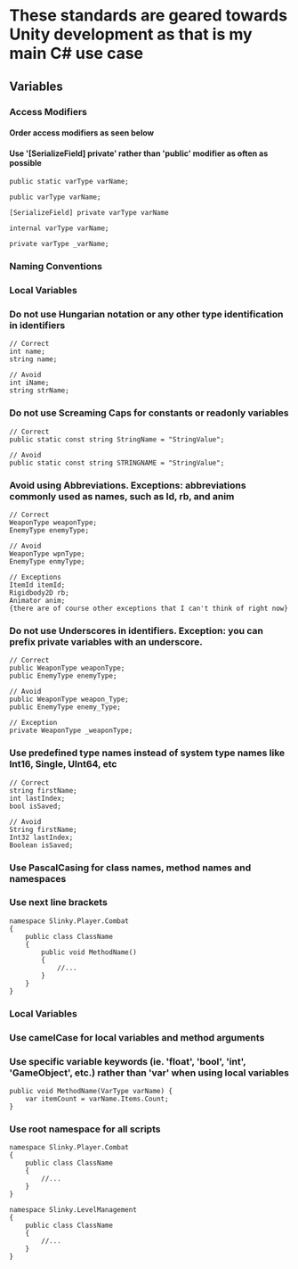 # These standards are geared towards Unity development as that is my main C# use case

## Variables
### Access Modifiers
#### Order access modifiers as seen below
#### Use '[SerializeField] private' rather than 'public' modifier as often as possible
    public static varType varName;
    
    public varType varName;

    [SerializeField] private varType varName

    internal varType varName;
    
    private varType _varName;

### Naming Conventions

### Local Variables
    
### Do not use Hungarian notation or any other type identification in identifiers
    // Correct
    int name;
    string name;

    // Avoid
    int iName;
    string strName;
  
### Do not use Screaming Caps for constants or readonly variables
    // Correct
    public static const string StringName = "StringValue";

    // Avoid
    public static const string STRINGNAME = "StringValue";
    
### Avoid using Abbreviations. Exceptions: abbreviations commonly used as names, such as Id, rb, and anim
    // Correct
    WeaponType weaponType;
    EnemyType enemyType;

    // Avoid
    WeaponType wpnType;
    EnemyType enmyType;

    // Exceptions
    ItemId itemId;
    Rigidbody2D rb;
    Animator anim;
    {there are of course other exceptions that I can't think of right now}

### Do not use Underscores in identifiers. Exception: you can prefix private variables with an underscore.
    // Correct
    public WeaponType weaponType;
    public EnemyType enemyType;

    // Avoid
    public WeaponType weapon_Type;
    public EnemyType enemy_Type;

    // Exception
    private WeaponType _weaponType;

### Use predefined type names instead of system type names like Int16, Single, UInt64, etc     
    // Correct
    string firstName;
    int lastIndex;
    bool isSaved;

    // Avoid
    String firstName;
    Int32 lastIndex;
    Boolean isSaved;

### Use PascalCasing for class names, method names and namespaces
### Use next line brackets
    namespace Slinky.Player.Combat 
    {
        public class ClassName 
        {
            public void MethodName() 
            {
                //...
            }
        }
    }


### Local Variables
### Use camelCase for local variables and method arguments
### Use specific variable keywords (ie. 'float', 'bool', 'int', 'GameObject', etc.) rather than 'var' when using local variables
    public void MethodName(VarType varName) {
        var itemCount = varName.Items.Count;
    }


### Use root namespace for all scripts
    namespace Slinky.Player.Combat 
    {
        public class ClassName 
        {
            //...
        }
    }

    namespace Slinky.LevelManagement 
    {
        public class ClassName 
        {
            //...
        }
    }